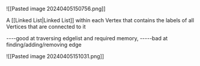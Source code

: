 ![[Pasted image 20240405150756.png]]

A [[Linked List|Linked List]] within each Vertex that contains the labels of all Vertices that are connected to it

----good at traversing edgelist and required memory, -----bad at finding/adding/removing edge

![[Pasted image 20240405151031.png]]